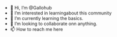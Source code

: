 - 👋 Hi, I’m @Gallohub
- 👀 I’m interested in learningabout this community
- 🌱 I’m currently learning the basics.
- 💞️ I’m looking to collaborate onn anything.
- 📫 How to reach me here

<!---
Gallohub/Gallohub is a ✨ special ✨ repository because its `README.md` (this file) appears on your GitHub profile.
You can click the Preview link to take a look at your changes.
--->

